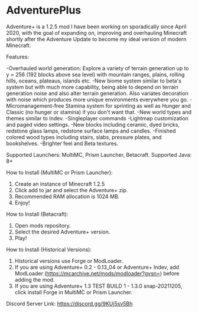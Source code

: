 # AdventurePlus

Adventure+ is a 1.2.5 mod I have been working on sporadically since April 2020, with the goal of expanding on, improving and overhauling Minecraft shortly after the Adventure Update to become my ideal version of modern Minecraft.

Features:

-Overhauled world generation: Explore a variety of terrain generation up to y = 256 (192 blocks above sea level) with mountain ranges, plains, rolling hills, oceans, plateaus, islands etc.
-New biome system similar to beta's system but with much more capability, being able to depend on terrain generation noise and also alter terrain generation. Also variates decoration with noise which produces more unique environments everywhere you go.
-Micromanagement-free Stamina system for sprinting as well as Hunger and Classic (no hunger or stamina) if you don't want that.
-New world types and themes similar to Indev.
-Singleplayer commands
-Lightmap customization and paged video settings.
-New blocks including ceramic, dyed bricks, redstone glass lamps, redstone surface lamps and candles.
-Finished colored wood types including stairs, slabs, pressure plates, and bookshelves.
-Brighter feel and Beta textures.

Supported Launchers: MultiMC, Prism Launcher, Betacraft.
Supported Java: 8+

How to Install (MultiMC or Prism Launcher):

1) Create an instance of Minecraft 1.2.5
2) Click add to jar and select the Adventure+ zip.
3) Recommended RAM allocation is 1024 MB.
4) Enjoy!

How to Install (Betacraft):

1) Open mods repository.
2) Select the desired Adventure+ version.
3) Play!

How to Install (Historical Versions):

1) Historical versions use Forge or ModLoader.
2) If you are using Adventure+ 0.2 - 0.13_04 or Adventure+ Indev, add ModLoader (https://mcarchive.net/mods/modloader?gvsn=) before adding the mod.
3) If you are using Adventure+ 1.3 TEST BUILD 1 - 1.3.0 snap-20211205, click install Forge in MultiMC or Prism Launcher.

Discord Server Link: https://discord.gg/9KUj5sv5Bh
